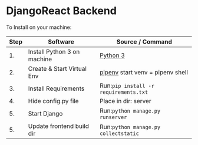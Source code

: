 # DjangoReact Backend

To Install on your machine:

| Step | Software                    | Source / Command                                                                  |
| ---- | --------------------------- | --------------------------------------------------------------------------------- |
| 1.   | Install Python 3 on machine | [Python 3](www.python.org)                                                        |
| 2.   | Create & Start Virtual Env  | [pipenv](https://https://github.com/pypa/pipenv) start venv = pipenv shell        |
| 3.   | Install Requirements        | Run:`pip install -r requirements.txt`                                             |
| 4.   | Hide config.py file         | Place in dir: server                                                              |
| 5.   | Start Django                | Run:`python manage.py runserver`                                                  |
| 5.   | Update frontend build dir   | Run:`python manage.py collectstatic`                                              |
